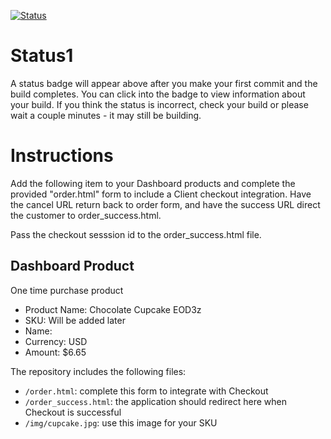 [![Status](https://img.shields.io/badge/status-SUBMITTABLE%20COMMIT:%20b4191d23c405a584157dd27a0b6a222f8aae6966-brightgreen.svg)](https://github.com/raysaavedra-work/bakery_scaffold_189WzNnYJwUJgDz3/commit/b4191d23c405a584157dd27a0b6a222f8aae6966)




# Status1

A status badge will appear above after you make your first commit and the build completes. You can click into the badge to view information about your build. If you think the status is incorrect, check your build or please wait a couple minutes - it may still be building.

# Instructions

Add the following item to your Dashboard products and complete the provided "order.html" form to include a Client checkout integration. Have the cancel URL return back to order form, and have the success URL direct the customer to order_success.html.

Pass the checkout sesssion id to the order_success.html file.

## Dashboard Product
One time purchase product
* Product Name: Chocolate Cupcake EOD3z
* SKU: Will be added later
* Name: 
* Currency: USD
* Amount: $6.65

The repository includes the following files:
* `/order.html`: complete this form to integrate with Checkout
* `/order_success.html`: the application should redirect here when Checkout is successful
* `/img/cupcake.jpg`: use this image for your SKU
